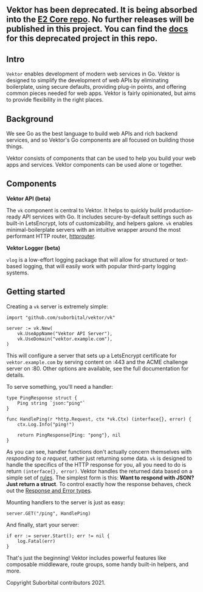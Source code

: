 ## Vektor has been deprecated. It is being absorbed into the [E2 Core repo](https://github.com/suborbital/e2core). No further releases will be published in this project. You can find the [docs](./docs)  for this deprecated project in this repo.

## Intro
`Vektor` enables development of modern web services in Go. Vektor is designed to simplify the development of web APIs by eliminating boilerplate, using secure defaults, providing plug-in points, and offering common pieces needed for web apps. Vektor is fairly opinionated, but aims to provide flexibility in the right places.

## Background
We see Go as the best language to build web APIs and rich backend services, and so Vektor's Go components are all focused on building those things. 

Vektor consists of components that can be used to help you build your web apps and services. Vektor components can be used alone or together.

## Components

**Vektor API (beta)**

The `vk` component is central to Vektor. It helps to quickly build production-ready API services with Go. It includes secure-by-default settings such as built-in LetsEncrypt, lots of customizability, and helpers galore. `vk` enables minimal-boilerplate servers with an intuitive wrapper around the most performant HTTP router, [httprouter](https://github.com/julienschmidt/httprouter).

**Vektor Logger (beta)**

`vlog` is a low-effort logging package that will allow for structured or text-based logging, that will easily work with popular third-party logging systems.

## Getting started

Creating a `vk` server is extremely simple:
```golang
import "github.com/suborbital/vektor/vk"

server := vk.New(
	vk.UseAppName("Vektor API Server"),
	vk.UseDomain("vektor.example.com"),
)
```
This will configure a server that sets up a LetsEncrypt certificate for `vektor.example.com` by serving content on :443 and the ACME challenge server on :80. Other options are available, see the full documentation for details.

To serve something, you'll need a handler:
```golang
type PingResponse struct {
	Ping string `json:"ping"`
}

func HandlePing(r *http.Request, ctx *vk.Ctx) (interface{}, error) {
	ctx.Log.Info("ping!")

	return PingResponse{Ping: "pong"}, nil
}
```
As you can see, handler functions don't actually concern themselves with _responding to a request_, rather just returning some data. `vk` is designed to handle the specifics of the HTTP response for you, all you need to do is return `(interface{}, error)`. Vektor handles the returned data based on a simple set of [rules](https://github.com/suborbital/vektor/blob/v0.6.0/vk/response.go). The simplest form is this: **Want to respond with JSON? Just return a struct**. To control exactly how the response behaves, check out the [Response and Error types](https://github.com/suborbital/vektor/blob/v0.6.0/vk/response.go).

Mounting handlers to the server is just as easy:
```golang
server.GET("/ping", HandlePing)
```

And finally, start your server:
```golang
if err := server.Start(); err != nil {
	log.Fatal(err)
}
```

That's just the beginning! Vektor includes powerful features like composable middleware, route groups, some handy built-in helpers, and more.

Copyright Suborbital contributors 2021.
